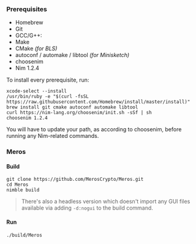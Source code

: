### Prerequisites

- Homebrew
- Git
- GCC/G++:
- Make
- CMake _(for BLS)_
- autoconf / automake / libtool _(for Minisketch)_
- choosenim
- Nim 1.2.4

To install every prerequisite, run:

```
xcode-select --install
/usr/bin/ruby -e "$(curl -fsSL https://raw.githubusercontent.com/Homebrew/install/master/install)"
brew install git cmake autoconf automake libtool
curl https://nim-lang.org/choosenim/init.sh -sSf | sh
choosenim 1.2.4
```

You will have to update your path, as according to choosenim, before running any Nim-related commands.

### Meros

#### Build

```
git clone https://github.com/MerosCrypto/Meros.git
cd Meros
nimble build
```

> There's also a headless version which doesn't import any GUI files available via adding `-d:nogui` to the build command.

#### Run

```
./build/Meros
```

